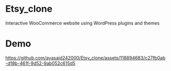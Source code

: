 # Etsy_clone
 Interactive WooCommerce website using WordPress plugins and themes
 # Demo
https://github.com/ayasaid242000/Etsy_clone/assets/118894683/c27fb0ab-d18b-461f-9d52-9ab052c615d5

